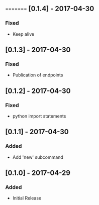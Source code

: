 ## ------- [0.1.4] - 2017-04-30
### Fixed
- Keep alive

## [0.1.3] - 2017-04-30
### Fixed
- Publication of endpoints

## [0.1.2] - 2017-04-30
### Fixed
- python import statements

## [0.1.1] - 2017-04-30
### Added
- Add 'new' subcommand

## [0.1.0] - 2017-04-29
### Added
- Initial Release


